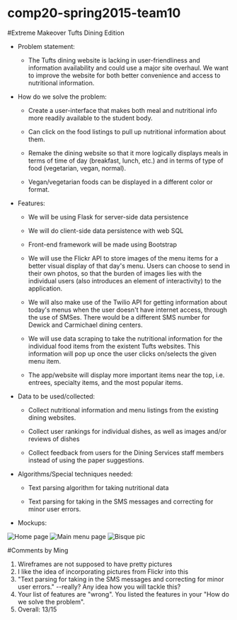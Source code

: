 # comp20-spring2015-team10

#Extreme Makeover Tufts Dining Edition

* Problem statement:
  * The Tufts dining website is lacking in user-friendliness and information availability and could use a major site overhaul. We want to improve the website for both better convenience and access to nutritional information.

* How do we solve the problem:
  * Create a user-interface that makes both meal and nutritional info more readily available to the student body.

  * Can click on the food listings to pull up nutritional information about them.

  * Remake the dining website so that it more logically displays meals in terms of time of day (breakfast, lunch, etc.) and in terms of type of food (vegetarian, vegan, normal).

  * Vegan/vegetarian foods can be displayed in a different color or format.

* Features:

  * We will be using Flask for server-side data persistence

  * We will do client-side data persistence with web SQL

  * Front-end framework will be made using Bootstrap

  * We will use the Flickr API to store images of the menu items for a better visual display of that day's menu. Users can choose to send in their own photos, so that the burden of images lies with the individual users (also introduces an element of interactivity) to the application.

  * We will also make use of the Twilio API for getting information about today's menus when the user doesn't have internet access, through the use of SMSes. There would be a different SMS number for Dewick and Carmichael dining centers.

  * We will use data scraping to take the nutritional information for the individual food items from the existent Tufts websites. This information will pop up once the user clicks on/selects the given menu item.

  * The app/website will display more important items near the top, i.e. entrees, specialty items, and the most popular items.

* Data to be used/collected:
  * Collect nutritional information and menu listings from the existing dining websites.

  * Collect user rankings for individual dishes, as well as images and/or reviews of dishes

  * Collect feedback from users for the Dining Services staff members instead of using the paper suggestions.

* Algorithms/Special techniques needed:
  * Text parsing algorithm for taking nutritional data

  * Text parsing for taking in the SMS messages and correcting for minor user errors.

* Mockups:

<img src="/mockups/home_page.png" alt="Home page"/>

<img src="/mockups/menu_page.png" alt="Main menu page"/>

<img src="/mockups/bisque_page.png" alt="Bisque pic"/>

#Comments by Ming
1. Wireframes are not supposed to have pretty pictures
2. I like the idea of incorporating pictures from Flickr into this
3. "Text parsing for taking in the SMS messages and correcting for minor user errors." --really?  Any idea how you will tackle this?
4. Your list of features are "wrong".  You listed the features in your "How do we solve the problem".
5. Overall: 13/15
